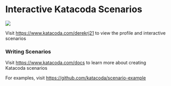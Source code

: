 # Interactive Katacoda Scenarios

[![](http://shields.katacoda.com/katacoda/derekrj21/count.svg)](https://www.katacoda.com/derekrj21 "Get your profile on Katacoda.com")

Visit https://www.katacoda.com/derekrj21 to view the profile and interactive scenarios

### Writing Scenarios
Visit https://www.katacoda.com/docs to learn more about creating Katacoda scenarios

For examples, visit https://github.com/katacoda/scenario-example
